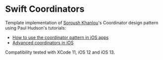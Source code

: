 # Swift Coordinators

Template implementation of [Soroush Khanlou](http://khanlou.com)'s Coordinator design pattern using Paul Hudson's tutorials:
- [How to use the coordinator pattern in iOS apps](https://www.hackingwithswift.com/articles/71/how-to-use-the-coordinator-pattern-in-ios-apps)
- [Advanced coordinators in iOS](https://www.hackingwithswift.com/articles/175/advanced-coordinator-pattern-tutorial-ios)

Compatibility tested with XCode 11, iOS 12 and iOS 13.
